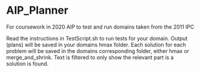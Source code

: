 # AIP_Planner
For coursework in 2020 AIP to test and run domains taken from the 2011 IPC

Read the instructions in TestScript.sh to run tests for your domain. Output (plans) will be saved in your domains hmax folder.
Each solution for each problem will be saved in the domains corresponding folder, either hmax or merge_and_shrink. Text is
filtered to only show the relevant part is a solution is found.
